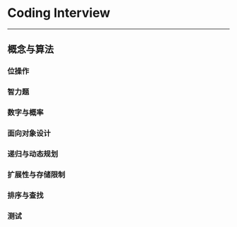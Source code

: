 # Coding Interview

---

## 概念与算法
### 位操作
### 智力题
### 数字与概率
### 面向对象设计
### 递归与动态规划
### 扩展性与存储限制
### 排序与查找
### 测试
